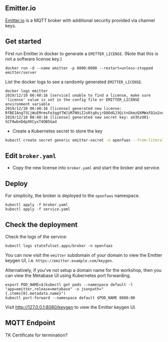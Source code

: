 ## Emitter.io

[Emitter.io](https://emitter.io) is a MQTT broker with additional security provided via channel keys.

## Get started

First run Emitter in docker to generate a `EMITTER_LICENSE`. (Note that this is
not a software license key.)

```
docker run -d --name emitter -p 8080:8080 --restart=unless-stopped emitter/server
```

List the docker logs to see a randomly generated `EMITTER_LICENSE`.

```
docker logs emitter
2019/12/10 06:40:16 [service] unable to find a license, make sure 'license' value is set in the config file or EMITTER_LICENSE environment variable
2019/12/10 06:40:16 [license] generated new license: RfBEIAngTSCjWuEMrmsFe3qgYTWJiM7N9iZJsRtq8sjrD8OdGJ3QitnOkmzQXMWxFQ1o2nqdn5731Pe4s4PF1rME37CBnwYB:2
2019/12/10 06:40:16 [license] generated new secret key: aV3hzU01-SCF0wbnDdpXKCyxT4OB5Gad
```

* Create a Kubernetes secret to store the key

```sh
kubectl create secret generic emitter-secret -n openfaas --from-literal "secret=aV3hzU01-SCF0wbnDdpXKCyxT4OB5Gad"
```

## Edit `broker.yaml`

* Copy the new license into `broker.yaml` and start the broker and service.

## Deploy

For simplicity, the broker is deployed to the `openfaas` namespace.

```
kubectl apply -f broker.yaml
kubectl apply -f service.yaml
```

## Check the deployment

Check the logs of the service:

```
kubectl logs statefulset.apps/broker -n openfaas
```


You can now visit the `emitter` subdomain of your domain to view the Emitter
keygen UI, i.e. `https://emitter.example.com/keygen`.

Alternatively, if you've not setup a domain name for the workshop, then you can
view the Metabase UI using Kubernetes port forwarding.

```
export POD_NAME=$(kubectl get pods --namespace default -l "app=emitter,release=metabase" -o jsonpath="{.items[0].metadata.name}")
kubectl port-forward --namespace default $POD_NAME 8080:80
```

Visit http://127.0.0.1:8080/keygen to view the Emitter keygen UI.

## MQTT Endpoint

TK Certificate for termination?
